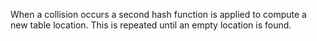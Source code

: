 When a collision occurs a second hash function is applied to compute a new table location. This is repeated until an empty location is found.